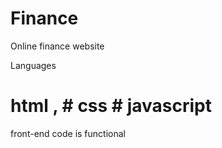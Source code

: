 # Finance
Online finance website


Languages


# html , # css # javascript



front-end code is functional
